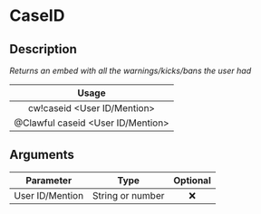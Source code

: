 # CaseID

## Description

_Returns an embed with all the warnings/kicks/bans the user had_

| Usage |
| :---: |
| cw!caseid &lt;User ID/Mention&gt; |
| @Clawful caseid &lt;User ID/Mention&gt; |

## Arguments

| Parameter | Type | Optional |
| :---: | :---: | :---: |
| User ID/Mention | String or number | ❌ |

